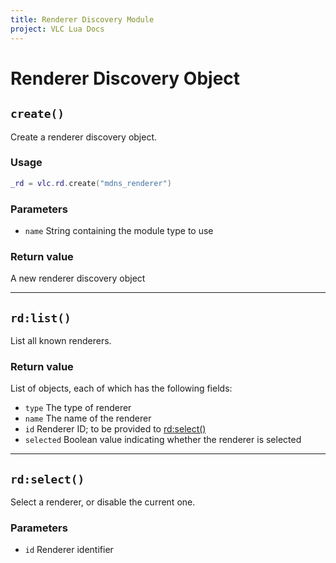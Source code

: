 ```yaml
---
title: Renderer Discovery Module
project: VLC Lua Docs
---
```



# Renderer Discovery Object

## `create()`
Create a renderer discovery object.

### Usage
```lua
_rd = vlc.rd.create("mdns_renderer")
```

### Parameters
- `name` String containing the module type to use

### Return value
A new renderer discovery object

----
## `rd:list()`
List all known renderers.

### Return value
List of objects, each of which has the following fields:
- `type` The type of renderer
- `name` The name of the renderer
- `id` Renderer ID; to be provided to [rd:select()](#rdselect)
- `selected` Boolean value indicating whether the renderer is selected

----
## `rd:select()`
Select a renderer, or disable the current one.

### Parameters
- `id` Renderer identifier

